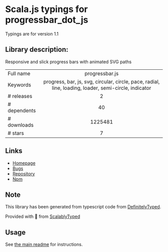 
# Scala.js typings for progressbar_dot_js

Typings are for version 1.1

## Library description:
Responsive and slick progress bars with animated SVG paths

|                    |                 |
| ------------------ | :-------------: |
| Full name          | progressbar.js |
| Keywords           | progress, bar, js, svg, circular, circle, pace, radial, line, loading, loader, semi-circle, indicator |
| # releases         | 2 |
| # dependents       | 40 |
| # downloads        | 1225481 |
| # stars            | 7 |

## Links
- [Homepage](https://kimmobrunfeldt.github.io/progressbar.js/)
- [Bugs](https://github.com/kimmobrunfeldt/progressbar.js/issues)
- [Repository](https://github.com/kimmobrunfeldt/progressbar.js)
- [Npm](https://www.npmjs.com/package/progressbar.js)
    


## Note
This library has been generated from typescript code from [DefinitelyTyped](https://definitelytyped.org).

Provided with :purple_heart: from [ScalablyTyped](https://github.com/oyvindberg/ScalablyTyped)

## Usage
See [the main readme](../../readme.md) for instructions.


